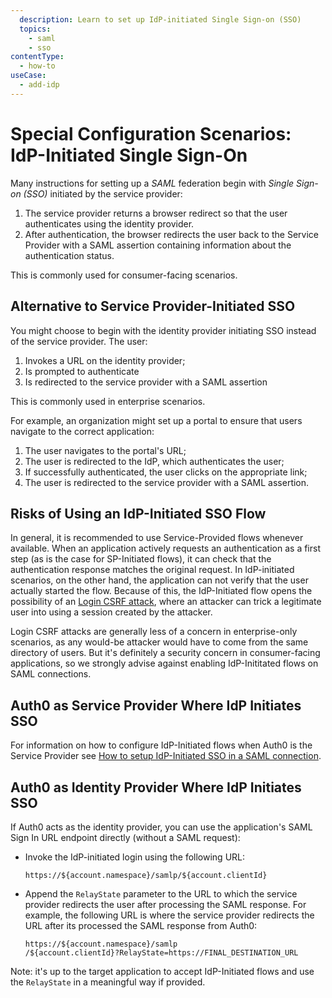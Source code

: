 ```yaml
---
  description: Learn to set up IdP-initiated Single Sign-on (SSO)
  topics:
    - saml
    - sso
contentType:
  - how-to
useCase:
  - add-idp
---
```


# Special Configuration Scenarios: IdP-Initiated Single Sign-On

Many instructions for setting up a <dfn data-key="security-assertion-markup-language">SAML</dfn> federation begin with <dfn data-key="single-sign-on">Single Sign-on (SSO)</dfn> initiated by the service provider:

1. The service provider returns a browser redirect so that the user authenticates using the identity provider.
2. After authentication, the browser redirects the user back to the Service Provider with a SAML assertion containing information about the authentication status.

This is commonly used for consumer-facing scenarios.

## Alternative to Service Provider-Initiated SSO

You might choose to begin with the identity provider initiating SSO instead of the service provider. The user:

1. Invokes a URL on the identity provider;
2. Is prompted to authenticate
3. Is redirected to the service provider with a SAML assertion

This is commonly used in enterprise scenarios.

For example, an organization might set up a portal to ensure that users navigate to the correct application:

1. The user navigates to the portal's URL;
2. The user is redirected to the IdP, which authenticates the user;
3. If successfully authenticated, the user clicks on the appropriate link;
4. The user is redirected to the service provider with a SAML assertion.

## Risks of Using an IdP-Initiated SSO Flow

In general, it is recommended to use Service-Provided flows whenever available. When an application actively requests an authentication as a first step (as is the case for SP-Initiated flows), it can check that the authentication response matches the original request. 
In IdP-initiated scenarios, on the other hand, the application can not verify that the user actually started the flow. Because of this, the IdP-Initiated flow opens the possibility of an [Login CSRF attack](https://support.detectify.com/customer/portal/articles/1969819-login-csrf), where an attacker can trick a legitimate user into using a session created by the attacker. 

Login CSRF attacks are generally less of a concern in enterprise-only scenarios, as any would-be attacker would have to come from the same directory of users. But it's definitely a security concern in consumer-facing applications, so we strongly advise against enabling IdP-Inititated flows on SAML connections.

## Auth0 as Service Provider Where IdP Initiates SSO

For information on how to configure IdP-Initiated flows when Auth0 is the Service Provider see [How to setup IdP-Initiated SSO in a SAML connection](/protocols/saml/idp-initiated-sso).

## Auth0 as Identity Provider Where IdP Initiates SSO

If Auth0 acts as the identity provider, you can use the application's SAML Sign In URL endpoint directly (without a SAML request):

* Invoke the IdP-initiated login using the following URL:

  ```text
  https://${account.namespace}/samlp/${account.clientId}
  ```

* Append the `RelayState` parameter to the URL to which the service provider redirects the user after processing the SAML response. For example, the following URL is where the service provider redirects the URL after its processed the SAML response from Auth0:

  ```text
  https://${account.namespace}/samlp
  /${account.clientId}?RelayState=https://FINAL_DESTINATION_URL
  ```

Note: it's up to the target application to accept IdP-Initiated flows and use the `RelayState` in a meaningful way if provided.